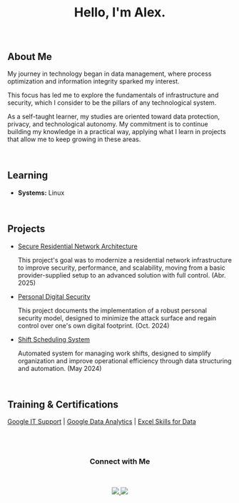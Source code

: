 <div align="center">
  <h1>Hello, I'm Alex.</h1>
  <h3></h3>
</div>

<br>

## About Me

My journey in technology began in data management, where process optimization and information integrity sparked my interest.

 This focus has led me to explore the fundamentals of infrastructure and security, which I consider to be the pillars of any technological system.

 As a self-taught learner, my studies are oriented toward data protection, privacy, and technological autonomy. My commitment is to continue building my knowledge in a practical way, applying what I learn in projects that allow me to keep growing in these areas.
 
<br>

## Learning

- **Systems:** Linux


<br>


## Projects

- [Secure Residential Network Architecture](https://github.com/AlxStoica/Secure-Residential-Network-Architecture)

  This project's goal was to modernize a residential network infrastructure to improve security, performance, and scalability, moving from a basic provider-supplied setup to an advanced solution with full control. (Abr. 2025)

- [Personal Digital Security](https://github.com/AlxStoica/Personal-Digital-Security)

  This project documents the implementation of a robust personal security model, designed to minimize the attack surface and regain control over one's own digital footprint. (Oct. 2024)

- [Shift Scheduling System](https://github.com/Daxst/Shift-Scheduling-System)

  Automated system for managing work shifts, designed to simplify organization and improve operational efficiency through data structuring and automation.
  (May 2024)

<br>


## Training & Certifications

  [Google IT Support](https://www.coursera.org/account/accomplishments/specialization/ZDVH4RFWRVB6) | [Google Data Analytics](https://coursera.org/share/273d71856651a38cf257f11c2494ecde) | [Excel Skills for Data](https://coursera.org/share/5d449590e3504e08f93add34861e6158)


<br><br>

<div align="center">
  <h3>Connect with Me</h3>
  <br>
  <p>
    <a href="https://www.linkedin.com/in/alexandruds/">
      <img src="https://img.shields.io/badge/-LinkedIn-0077B5?style=flat&logo=linkedin&logoColor=white"/>
    </a>
    <a href="mailto:alexds@keemail.me">
      <img src="https://img.shields.io/badge/-Email-D14836?style=flat&logo=gmail&logoColor=white"/>
    </a>
